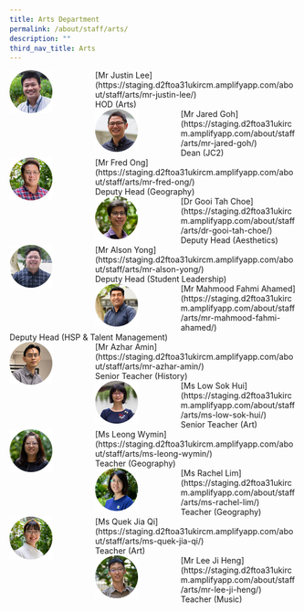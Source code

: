 ```yaml
---
title: Arts Department
permalink: /about/staff/arts/
description: ""
third_nav_title: Arts
---
```


<div>  
<div style="float: left">  
<img src="/images/Staff/Arts_JustinLee_s.jpg" 
    style="width:50%">
</div>  
<div></div>  
</div>	
[Mr Justin Lee](https://staging.d2ftoa31ukircm.amplifyapp.com/about/staff/arts/mr-justin-lee/) <br>
HOD (Arts)

<div>  
<div style="float: left">  
<img src="/images/Staff/Arts-Jared-Goh_s.jpg" 
    style="width:50%">
</div>  
<div></div>  
</div>	
[Mr Jared Goh](https://staging.d2ftoa31ukircm.amplifyapp.com/about/staff/arts/mr-jared-goh/) <br>
Dean (JC2)

<div>  
<div style="float: left">  
<img src="/images/Staff/Fred-Ong-s.jpg" 
    style="width:50%">
</div>  
<div></div>  
</div>	
[Mr Fred Ong](https://staging.d2ftoa31ukircm.amplifyapp.com/about/staff/arts/mr-fred-ong/)
<br>
Deputy Head (Geography)

<div>  
<div style="float: left">  
<img src="/images/Staff/Arts-Gooi-Tah-Choe_s.jpg" 
    style="width:50%">
</div>  
<div></div>  
</div>	
[Dr Gooi Tah Choe](https://staging.d2ftoa31ukircm.amplifyapp.com/about/staff/arts/dr-gooi-tah-choe/) <br>
Deputy Head (Aesthetics)

<div>  
<div style="float: left">  
<img src="/images/Staff/Arts_AlsonYong_s.jpg" 
    style="width:50%">
</div>  
<div></div>  
</div>	
[Mr Alson Yong](https://staging.d2ftoa31ukircm.amplifyapp.com/about/staff/arts/mr-alson-yong/) <br>
Deputy Head (Student Leadership)

<div>  
<div style="float: left">  
<img src="/images/Staff/Arts-Mahmood-Fahmi_s.jpg" 
    style="width:50%">
</div>  
<div></div>  
</div>	
[Mr Mahmood Fahmi Ahamed](https://staging.d2ftoa31ukircm.amplifyapp.com/about/staff/arts/mr-mahmood-fahmi-ahamed/) <br>
Deputy Head (HSP & Talent Management)

<div>  
<div style="float: left">  
<img src="/images/Staff/Arts-Azhar_s.jpg" 
    style="width:50%">
</div>  
<div></div>  
</div>	
[Mr Azhar Amin](https://staging.d2ftoa31ukircm.amplifyapp.com/about/staff/arts/mr-azhar-amin/) <br>
Senior Teacher (History)

<div>  
<div style="float: left">  
<img src="/images/Staff/Arts-Low-Sok-Hui_s.jpg" 
    style="width:50%">
</div>  
<div></div>  
</div>	
[Ms Low Sok Hui](https://staging.d2ftoa31ukircm.amplifyapp.com/about/staff/arts/ms-low-sok-hui/) <br>
Senior Teacher (Art)

<div>  
<div style="float: left">  
<img src="/images/Staff/Arts-Leong-Wymin_s.jpg" 
    style="width:50%">
</div>  
<div></div>  
</div>	
[Ms Leong Wymin](https://staging.d2ftoa31ukircm.amplifyapp.com/about/staff/arts/ms-leong-wymin/) <br>
Teacher (Geography)

<div>  
<div style="float: left">  
<img src="/images/Staff/Arts-Rachel-Lim_s.jpg" 
    style="width:50%">
</div>  
<div></div>  
</div>	
[Ms Rachel Lim](https://staging.d2ftoa31ukircm.amplifyapp.com/about/staff/arts/ms-rachel-lim/)
<br>
Teacher (Geography)

<div>  
<div style="float: left">  
<img src="/images/Staff/Quek-Jia-Qi-s.jpg" 
    style="width:50%">
</div>  
<div></div>  
</div>	
[Ms Quek Jia Qi](https://staging.d2ftoa31ukircm.amplifyapp.com/about/staff/arts/ms-quek-jia-qi/)
<br>
Teacher (Art)

<div>  
<div style="float: left">  
<img src="/images/Staff/Arts-Lee-Ji-Heng_s.jpg" 
    style="width:50%">
</div>  
<div></div>  
</div>	
[Mr Lee Ji Heng](https://staging.d2ftoa31ukircm.amplifyapp.com/about/staff/arts/mr-lee-ji-heng/)
<br>
Teacher (Music)